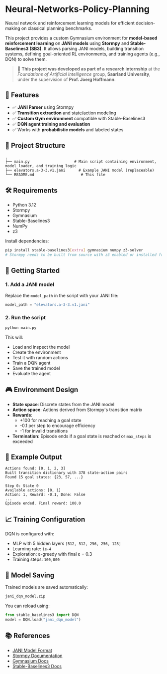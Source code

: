 # Neural-Networks-Policy-Planning
Neural network and reinforcement learning models for efficient decision-making on classical planning benchmarks.

This project provides a custom Gymnasium environment for **model-based reinforcement learning** on **JANI models** using **Stormpy** and **Stable-Baselines3 (SB3)**. It allows parsing JANI models, building transition systems, defining goal-oriented RL environments, and training agents (e.g., DQN) to solve them.

> 🧪 **This project was developed as part of a research internship** at the *Foundations of Artificial Intelligence* group, **Saarland University**, under the supervision of **Prof. Joerg Hoffmann**.

## 📌 Features

* ✅ **JANI Parser** using Stormpy
* ✅ **Transition extraction** and state/action modeling
* ✅ **Custom Gym environment** compatible with Stable-Baselines3
* ✅ **DQN agent training and evaluation**
* ✅ Works with **probabilistic models** and labeled states

## 📂 Project Structure

```
.
├── main.py                    # Main script containing environment, model loader, and training logic
├── elevators.a-3-3.v1.jani      # Example JANI model (replaceable)
└── README.md                     # This file
```

## 🛠 Requirements

* Python 3.12
* Stormpy
* Gymnasium
* Stable-Baselines3
* NumPy
* z3

Install dependencies:

```bash
pip install stable-baselines3[extra] gymnasium numpy z3-solver
# Stormpy needs to be built from source with z3 enabled or installed from your package manager
```

## 🚀 Getting Started

### 1. Add a JANI model

Replace the `model_path` in the script with your JANI file:

```python
model_path = "elevators.a-3-3.v1.jani"
```

### 2. Run the script

```bash
python main.py
```

This will:
* Load and inspect the model
* Create the environment
* Test it with random actions
* Train a DQN agent
* Save the trained model
* Evaluate the agent

## 🎮 Environment Design

* **State space**: Discrete states from the JANI model
* **Action space**: Actions derived from Stormpy's transition matrix
* **Rewards**:
  * +100 for reaching a goal state
  * -0.1 per step to encourage efficiency
  * -1 for invalid transitions
* **Termination**: Episode ends if a goal state is reached or `max_steps` is exceeded

## 🧪 Example Output

```
Actions found: [0, 1, 2, 3]
Built transition dictionary with 378 state-action pairs
Found 15 goal states: {23, 57, ...}

Step 0: State 0
Available actions: [0, 1]
Action: 1, Reward: -0.1, Done: False
...
Episode ended. Final reward: 100.0
```

## 📈 Training Configuration

DQN is configured with:
* MLP with 5 hidden layers `[512, 512, 256, 256, 128]`
* Learning rate: `1e-4`
* Exploration: ε-greedy with final ε = 0.3
* Training steps: `100,000`

## 💾 Model Saving

Trained models are saved automatically:

```bash
jani_dqn_model.zip
```

You can reload using:

```python
from stable_baselines3 import DQN
model = DQN.load("jani_dqn_model")
```

## 📚 References

* [JANI Model Format](https://jani-spec.org/)
* [Stormpy Documentation](https://moves-rwth.github.io/stormpy/)
* [Gymnasium Docs](https://gymnasium.farama.org/)
* [Stable-Baselines3 Docs](https://stable-baselines3.readthedocs.io/)
